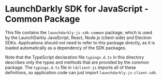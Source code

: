 # LaunchDarkly SDK for JavaScript - Common Package

This file contains the `launchdarkly-js-sdk-common` package, which is used by the LaunchDarkly JavaScript, React, Node.js (client-side) and Electron SDKs. Applications should not need to refer to this package directly, as it is loaded automatically as a dependency of the SDK packages.

Note that the TypeScript declaration file `typings.d.ts` in this directory describes only the types and methods that are provided by the common package. The `typings.d.ts` file in `ldclient-js` imports all of these definitions, so application code can just import `launchdarkly-js-client-sdk`.
